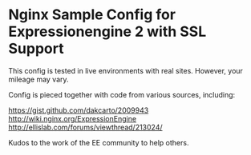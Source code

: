 Nginx Sample Config for Expressionengine 2 with SSL Support
====================================

This config is tested in live environments with real sites. However, your mileage may vary.

Config is pieced together with code from various sources, including:

https://gist.github.com/dakcarto/2009943
http://wiki.nginx.org/ExpressionEngine
http://ellislab.com/forums/viewthread/213024/

Kudos to the work of the EE community to help others.
